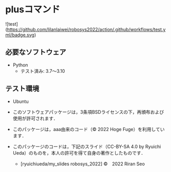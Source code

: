 # plusコマンド
![test] (https://github.com/lilanlaiwei/robosys2022/action/.github/workflows/test.yml/badge.svg)



## 必要なソフトウェア
* Python
  * テスト済み: 3.7～3.10

## テスト環境
* Ubuntu

 * このソフトウェアパッケージは，3条項BSDライセンスの下，再頒布および使用が許可されます．
 * このパッケージは，aaa由来のコード（© 2022 Hoge Fuge）を利用しています．
 * このパッケージのコードは，下記のスライド（CC-BY-SA 4.0 by Ryuichi Ueda）のものを，本人の許可を得て自身の著作としたものです．
      * [ryuichiueda/my_slides robosys_2022]
©　2022 Riran Seo

